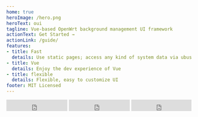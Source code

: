 ```yaml
---
home: true
heroImage: /hero.png
heroText: oui
tagline: Vue-based OpenWrt background management UI framework
actionText: Get Started →
actionLink: /guide/
features:
- title: Fast
  details: Use static pages; access any kind of system data via ubus
- title: Vue
  details: Enjoy the dev experience of Vue
- title: flexible
  details: Flexible, easy to customize UI
footer: MIT Licensed
---
```


<iframe src="https://ghbtns.com/github-btn.html?user=zhaojh329&repo=oui&type=star&count=true&size=large" frameborder="0" scrolling="0" width="160px" height="30px"></iframe>
<iframe src="https://ghbtns.com/github-btn.html?user=zhaojh329&repo=oui&type=watch&count=true&size=large&v=2" frameborder="0" scrolling="0" width="160px" height="30px"></iframe>
<iframe src="https://ghbtns.com/github-btn.html?user=zhaojh329&repo=oui&type=fork&count=true&size=large" frameborder="0" scrolling="0" width="158px" height="30px"></iframe>
